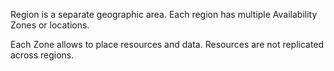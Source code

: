 Region is a separate geographic area. Each region has multiple Availability Zones or locations. 

Each Zone allows to place resources and data. Resources are not replicated across regions.